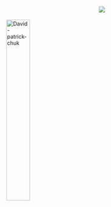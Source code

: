 <h1 align="center">
  <a href="https://git.io/typing-svg">
    <img src="https://readme-typing-svg.herokuapp.com/?lines=Hello,+There!+👋;This+is+David+Patty....;Nice+to+meet+you!&center=true&size=30">
  </a>
</h1>
<p><img align="center" style="width:35%" src="https://github-readme-streak-stats.herokuapp.com/?user=David-patrick-chuks&theme=highcontrast" alt="David-patrick-chuk" /></p>





